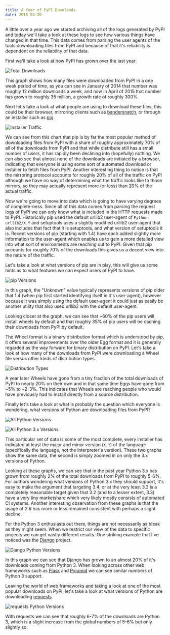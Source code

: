 ```yaml
---
title: A Year of PyPI Downloads
date: 2015-04-20
---
```


A little over a year ago we started archiving all of the logs generated by
PyPI and today we'll take a look at these logs to see how various things have
changed in that time. This data comes from parsing the user agents of the
tools downloading files from PyPI and because of that it's reliability is
dependent on the reliability of that data.

First we'll take a look at how PyPI has grown over the last year:

![Total Downloads](/images/a-year-of-pypi-downloads/area-total-downloads.png)

This graph shows how many files were downloaded from PyPI in a one week period
of time, as you can see in January of 2014 that number was roughly 12 million
downloads a week, and now in April of 2015 that number has grown to roughly 35
million, a growth rate of roughly 300%.

Next let's take a look at what people are using to download these files, this
could be their browser, mirroring clients such as
[bandersnatch](https://pypi.python.org/pypi/bandersnatch), or through an
installer such as [pip](https://pip.pypa.io/).

![Installer Traffic](/images/a-year-of-pypi-downloads/stacked-installer-pct.png)

We can see from this chart that pip is by far the most popular method of
downloading files from PyPI with a share of roughly approximately 70% of all of
the downloads from PyPI and that while distribute still has a small number of
users, it has rapidly been declining into (hopefully) nothing. We can also see
that almost none of the downloads are initiated by a browser, indicating that
everyone is using some sort of automated download or installer to fetch files
from PyPI. Another interesting thing to notice is that the mirroring protocol
accounts for roughly 20% of all of the traffic on PyPI although we have no way
of determining what the traffic looks like to those mirrors, so they may
actually represent more (or less) than 20% of the actual traffic.

Now we're going to move into data which is going to have varying degrees of
complete-ness. Since all of this data comes from parsing the request logs of
PyPI we can only know what is included in the HTTP requests made to PyPI.
Historically pip used the default urllib2 user-agent of ``Python-urllib2/X.Y``
and setuptools uses a slightly modified urllib2 user-agent that also includes
that fact that it is setuptools, and what version of setuptools it is. Recent
versions of pip (starting with 1.4) have each added slightly more information
to the user-agent which enables us to gain a more detailed view into what sort
of environments are reaching out to PyPI. Given that pip accounts for roughly
70% of the downloads this gives us a decent view into the nature of the
traffic.

Let's take a look at what versions of pip are in play, this will give us some
hints as to what features we can expect users of PyPI to have.

![pip Versions](/images/a-year-of-pypi-downloads/stacked-pip-ver-pct.png)

In this graph, the "Unknown" value typically represents versions of pip older
that 1.4 (when pip first started identifying itself in it's user-agent),
however because it was simply using the default user-agent it could just as
easily be another utility that also used urllib2 with the default user-agent.

Looking closer at the graph, we can see that ~60% of the pip users will install
wheels by default and that roughly 35% of pip users will be caching their
downloads from PyPI by default.

The Wheel format is a binary distribution format which is understood by pip,
it offers several improvements over the older Egg format and it is generally
regarded as the way forward for binary distribution on PyPI. Let's take a look
at how many of the downloads from PyPI were downloading a Wheel file versus
other kinds of distribution types.

![Distribution Types](/images/a-year-of-pypi-downloads/stacked-dist-pct.png)

A year later Wheels have gone from a tiny fraction of the total downloads of
PyPI to nearly 20% on their own and in that same time Eggs have gone from ~5%
to ~2-3%. This indicates that Wheels are reaching people who would have
previously had to install directly from a source distribution.

Finally let's take a look at what is probably the question which everyone is
wondering, what versions of Python are downloading files from PyPI?

![All Python Versions](/images/a-year-of-pypi-downloads/stacked-py-pct.png)

![All Python 3.x Versions](/images/a-year-of-pypi-downloads/stacked-py3-pct.png)

This particular set of data is some of the most complete, every installer has
indicated at least the major and minor version (``X.Y``) of the language
(specifically the language, not the interpreter's version). These two graphs
show the same data, the second is simply zoomed in on only the 3.x versions of
Python.

Looking at these graphs, we can see that in the past year Python 3.x has grown
from roughly 2% of the total downloads from PyPI to roughly 5-6%. For authors
wondering what versions of Python 3.x they should support, it's easy to make
the argument that targeting 3.4, or at the very least 3.3 is a completely
reasonable target given that 3.2 (and to a lesser extent, 3.3) have a very tiny
marketshare which very likely mostly consists of automated CI systems. Another
interesting observation from these graphs is that the usage of 2.6 has more or
less remained consistent with perhaps a slight decline.

For the Python 3 enthusiasts out there, things are not necessarily as bleak as
they might seem. When we restrict our view of the data to specific projects we
can get vastly different results. One striking example that I've noticed was
the [Django](https://www.djangoproject.com/) project.

![Django Python Versions](/images/a-year-of-pypi-downloads/django-stacked-py-pct.png)

In this graph we can see that Django has grown to an almost 20% of it's
downloads coming from Python 3. When looking across other web frameworks such
as [Flask](http://flask.pocoo.org/) and
[Pyramid](http://www.pylonsproject.org/) we can see similar numbers of Python 3
support.

Leaving the world of web frameworks and taking a look at one of the most
popular downloads on PyPI, let's take a look at what versions of Python are
downloading [requests](http://python-requests.org/).

![requests Python Versions](/images/a-year-of-pypi-downloads/requests-stacked-py-pct.png)

With requests we can see that roughly 6-7% of the downloads are Python 3, which
is a slight increase from the global numbers of 5-6% but only slightly so.
